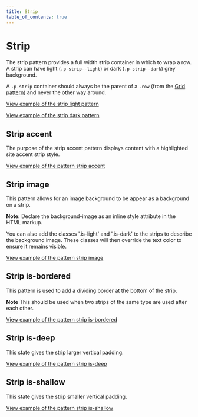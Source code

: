 ```yaml
---
title: Strip
table_of_contents: true
---
```


# Strip

The strip pattern provides a full width strip container in which to wrap a row. A strip can have light (`.p-strip--light`) or dark (`.p-strip--dark`) grey background.

A `.p-strip` container should always be the parent of a `.row` (from the [Grid pattern](/en/patterns/grid/)) and never the other way around.

<a href="https://vanilla-framework.github.io/vanilla-framework/examples/patterns/strips/strips-light/"
    class="js-example">
    View example of the strip light pattern
</a>

<a href="https://vanilla-framework.github.io/vanilla-framework/examples/patterns/strips/strips-dark/"
    class="js-example">
    View example of the strip dark pattern
</a>


## Strip accent
The purpose of the strip accent pattern displays content with a highlighted
site accent strip style.

<a href="https://vanilla-framework.github.io/vanilla-framework/examples/patterns/strips/accent/"
  class="js-example">
  View example of the pattern strip accent
</a>

## Strip image
This pattern allows for an image background to be appear as a background on a strip.

**Note:** Declare the background-image as an inline style attribute in the HTML markup.

You can also add the classes '.is-light' and '.is-dark' to the strips to describe the background image.
These classes will then override the text color to ensure it remains visible.

<a href="https://vanilla-framework.github.io/vanilla-framework/examples/patterns/strips/image/"
  class="js-example">
  View example of the pattern strip image
</a>

## Strip is-bordered
This pattern is used to add a dividing border at the bottom of the strip.

**Note** This should be used when two strips of the same type are used after each other.

<a href="https://vanilla-framework.github.io/vanilla-framework/examples/patterns/strips/is-bordered/"
  class="js-example">
  View example of the pattern strip is-bordered
</a>

## Strip is-deep
This state gives the strip larger vertical padding.

<a href="https://vanilla-framework.github.io/vanilla-framework/examples/patterns/strips/deep/"
  class="js-example">
  View example of the pattern strip is-deep
</a>

## Strip is-shallow
This state gives the strip smaller vertical padding.

<a href="https://vanilla-framework.github.io/vanilla-framework/examples/patterns/strips/shallow/"
  class="js-example">
  View example of the pattern strip is-shallow
</a>
